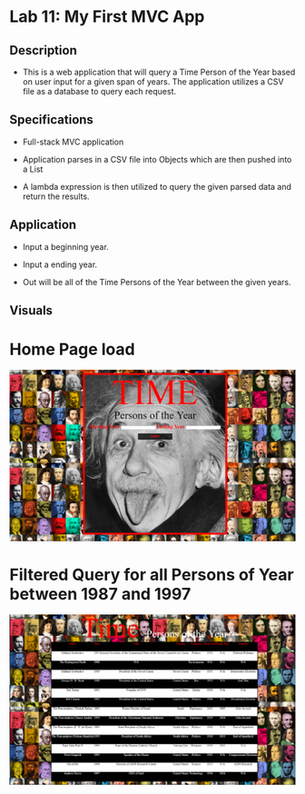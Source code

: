 # Lab 11: My First MVC App

## Description

- This is a web application that will query a Time Person of the Year based on user input for a given span of years. The application utilizes a CSV file as a database to query each request.

## Specifications

- Full-stack MVC application

- Application parses in a CSV file into Objects which are then pushed into a List

- A lambda expression is then utilized to query the given parsed data and return the results.

## Application

- Input a beginning year.

- Input a ending year.

- Out will be all of the Time Persons of the Year between the given years.
## Visuals

# Home Page load
![SCREENSHOT](https://github.com/ntibbals/Lab11-My_First_MVC_App/blob/master/index.PNG)

# Filtered Query for all Persons of Year between 1987 and 1997
![SCREENSHOT](https://github.com/ntibbals/Lab11-My_First_MVC_App/blob/master/result.PNG)

